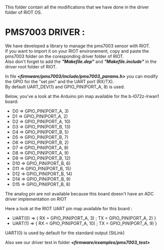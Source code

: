 This folder contain all the modifications that we have done in the driver folder of RIOT OS.  

# PMS7003 DRIVER :

We have developed a library to manage the pms7003 sensor with RIOT.  
If you want to import it on your RIOT environement, copy and paste the pms7003 folder on the coresponding driver folder of RIOT.  
Also don't forget to add the **_"Makefile.dep"_** and **_"Makefile.include"_** in the driver root folder of RIOT.  
	
In file **_<firmware/pms7003/include/pms7003_params.h>_** you can modify the GPIO for the "set pin" and the UART port (RX/TX).  
By default UART_DEV(1) and GPIO_PIN(PORT_A, 8) is used.  


Below, you've a look at the Arduino pin map available for the b-l072z-lrwan1 board:  


* D0 	=>	GPIO_PIN(PORT_A, 3)  
* D1 	=>	GPIO_PIN(PORT_A, 2)  
* D2 	=>	GPIO_PIN(PORT_A, 10)  
* D3 	=>	GPIO_PIN(PORT_B, 13)  
* D4	=>	GPIO_PIN(PORT_B, 5)  
* D5	=>	GPIO_PIN(PORT_B, 7)  
* D6	=>	GPIO_PIN(PORT_B, 2)  
* D7	=>	GPIO_PIN(PORT_A, 8)  
* D8	=>	GPIO_PIN(PORT_A, 9)  
* D9	=>	GPIO_PIN(PORT_B, 12)  
* D10	=>	GPIO_PIN(PORT_B, 6)  
* D11	=>	GPIO_PIN(PORT_B, 15)  
* D12	=>	GPIO_PIN(PORT_B, 14)  
* D14	=>	GPIO_PIN(PORT_B, 9)  
* D15	=>  	GPIO_PIN(PORT_B, 8)  

The analog pin are not available because this board doesn't have an ADC driver implementation on RIOT  


Here a look at the RIOT UART pin map available for this board :  

* UART(0) 	=>  { RX = GPIO_PIN(PORT_A, 3) ; TX = GPIO_PIN(PORT_A, 2) }  
* UART(1)	=>  { RX = GPIO_PIN(PORT_A, 10) ; TX = GPIO_PIN(PORT_A, 9) }  

UART(0) is used by default for the standard output (StLink)  


Also see our driver test in folder **_<firmware/examples/pms7003_test>_**  
